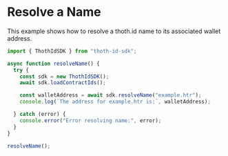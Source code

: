 # Resolve a Name

This example shows how to resolve a thoth.id name to its associated wallet address.

```typescript
import { ThothIdSDK } from "thoth-id-sdk";

async function resolveName() {
  try {
    const sdk = new ThothIdSDK();
    await sdk.loadContractIds();

    const walletAddress = await sdk.resolveName("example.htr");
    console.log(`The address for example.htr is:`, walletAddress);

  } catch (error) {
    console.error("Error resolving name:", error);
  }
}

resolveName();
```

